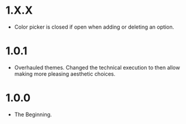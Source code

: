 # 1.X.X

- Color picker is closed if open when adding or deleting an option.

# 1.0.1

- Overhauled themes. Changed the technical execution to then allow making more pleasing aesthetic choices.

# 1.0.0

- The Beginning.